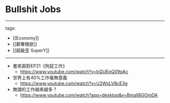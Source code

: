 # Bullshit Jobs

---
tags:
  - [[Economy]]
  - [[窮奢極欲]]
  - [[超級歪 SuperY]]
---

* 書來面對EP21《狗屁工作》
  * https://www.youtube.com/watch?v=bQUEpQ09pAc
* 世界上有40%工作毫無意義
  * https://www.youtube.com/watch?v=U2WsLV8cE3g
* 無謂的工作越來越多？
  * https://www.youtube.com/watch?app=desktop&v=BmalI8GOmDA  